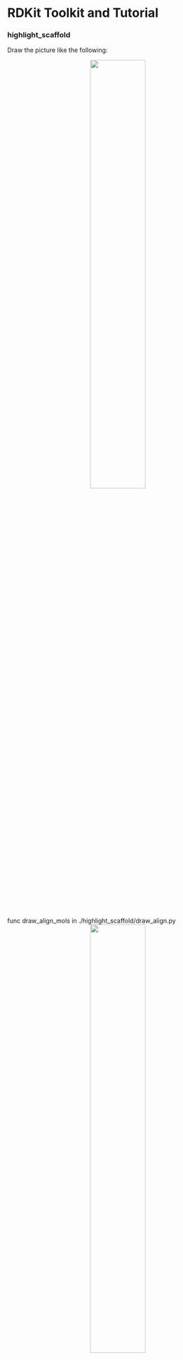 # RDKit Toolkit and Tutorial

### highlight_scaffold

Draw the picture like the following:

<div align=center>
<img src='./highlight_scaffold/output.png'width="50%"height="50%"align=center />
</div>
func draw_align_mols in ./highlight_scaffold/draw_align.py

<div align=center>
<img src='./highlight_scaffold/output2.png'width="50%"height="50%"align=center />
</div>

### properties_computation

#### hba(mol)

#### hdb(mol)

#### tpsa(mol)

#### sasa(mol)

#### compute_sasa(pdb_file)

#### FusedRingAnalyzer(mol)

<div align=center>
<img src='./properties_computation/multi-fused_ring.png'width="30%"height="30%"align=center />
</div>

Find the maximum number of fused-rings. 

#### is_molecule_fragmented

<div align=center>
<img src='./properties_computation/fragmented.png'width="30%"height="30%"align=center />
</div>

Find whether the input mol is fragmented. 

### Electron Cloud (Density) 

Do you want to make the representation as follows? Please find the function in the grid_repre repo. It contains grid representation computation with htmd package and visualization file style, i.e., cube file. 

<div align=center>
<img src='./grid_repre/grid.png'width="50%"height="50%"align=center />
</div>



```python
def mol_with_atom_index(mol):
    atoms = mol.GetNumAtoms()
    for idx in range(atoms):
        mol.GetAtomWithIdx(idx).SetProp('molAtomMapNumber', str(mol.GetAtomWithIdx(idx).GetIdx()))
    return mol

from rdkit import Chem

def mol2svg(mol, file_name):
    mc = Chem.Mol(moltoBinary())
    if not mc.GetNumConformers():
        Chem.rdDepictor.Compute2DCoords(mc)
    drawer = Chem.Draw.rdMolDraw2D.MolDraw2DSVG(300,300)
    drawer.DrawMolecule(mc)
    drawer.FinishDrawing()
    svg = drawer.GetDrawingText()
    svg_cleaned = svg.replace('svg:', '')
    with open(file_name, 'w') as f:
        f.write(str(svg_cleaned.data))
    

```

### Kekulize Error

I have discussed the possible kekulize errors you may meet in the rdkit, and almost abnormal 99% errors can be attributed to this. You can find the explanation in the `./kekulize_error`

```python
# highlight the core
if atom == 7 and all(b == 4 for b in bond_type if (bond_index[0][i] == 6 or bond_index[1][i] == 6)):
rd_atom.SetNumExplicitHs(1)
```

### Substructure Matching

The default substructure matching function in rdkit sometimes fails, especially in nitrogen-containing rings, where the issue often arises from the ring's ability to exist in different tautomeric forms or to have nitrogen atoms with different hybridization states (e.g., pyridine vs. pyrrolidine). These forms can lead to discrepancies in how a substructure search algorithm interprets the bond topology of the ring system. For example, an algorithm might not recognize a pyridine ring in a molecule as a match for a query looking for a five-membered nitrogen-containing ring if the query specifies a particular bond type or arrangement that does not account for the aromatic nature of pyridine. For instance, the following part mol is extracted from full mol using PyMol. But when loading them with rdkit, two instances share different topology, resulting in the None results of full_mol.GetSubstructure(part_mol). 



<div align=center>
<img src='./substructure_matching/generic_core_example.png'width="70%"height="70%"align=center />
</div>

Thus we introduce a generic representation of core, fostering a robust way to do the substructure mapping. After generalizing the part molecule, it will become the Generic Part Mol as shown in the above figure.  The function is in the `./substructure_matching/utils.py`. 

```python
from substructure_matching.utils import generalize, find_match

# for visual inspection
generic_mol = generalize(mol)
# an integration of generic representation in substructure matching
find_match(target, query_mols) # query_mols is considering that you may have several seperate structures to query. 
```

### Molecule Decomposition for Lead Optimization

You can use the pre-defined functions at `./lead_compound_decomposition/lead_decomp.py` for four lead optimization tasks. 

<div align=center>
<img src='./lead_compound_decomposition/illustration.png'width="70%"height="70%"align=center />
</div>

```python
from lead_decomp import linker_decomp_infos, fragment_decomp_infos, scaffold_decomp_infos, side_chains_decomp_infos
ligand_nm = './1djy_A_rec_1djz_ip2_lig_tt_min_0.sdf'
mol = read_sdf(ligand_nm)[0]

linker_decomp_infos = linker_decomp(mol)
fragment_decomp_infos = fragment_decomp(mol)
scaffold_decomp_infos = scaffold_decompo(mol)
side_chains_decomp_infos = side_chains_decomp(mol)
```



### Saving Mol PNG

```python
# saving IPython.core.display.Image
from PIL import Image
import io
def save_img(ipy_Image, out_file):
    img_byte_arr = io.BytesIO(ipy_Image.data)
    img_pil = Image.open(img_byte_arr)
    img_pil.save(out_file)
    print('saved at {}'.format(out_file))
```



### Generate Conformations Using RDKIT ETKDG

```shell
python generate_confs.py --mols_sdf ./CHEMDIV_tmp/CHEMDIV_75000.sdf 
```

### Edit 3D Mol

```python
from filter.editmol_3d import read_sdf, filter_genmol_ac_attach
gen_mol = read_sdf('./fgfr3_example.sdf')[0]
frag = read_sdf('./fgfr3_frag.sdf')[0]
filtered_mol = filter_genmol_ac_attach(gen_mol, frag, [6])
```

<div align=center><img src="./3d_edit/filter.png" width="100%" height="100%" alt="TOC" align=center /></div>

### Edit 2D Mol

```Python
# like chemical reaction transformation 
from rdkit.Chem import AllChem
from rdkit import Chem

def amide2amine(mol):
    # !@ represent the bond that is not in the ring
    rxn = AllChem.ReactionFromSmarts("[C:1](=O)!@[N:2]!@[CH3:3]>>[C:1](=O)[C:2]=[C:3]")
    # CH3 denotes terminal Carbon
    ps = rxn.RunReactants((mol,))
    if len(ps) == 0:
        return None
    return ps[0][0]

mol = Chem.MolFromSmiles('CNC(=O)NC1CCCC(c2nc3ccccc3n2CC(=O)NCC(C)(O)c2ccco2)C1')
edit_mol = amide2amine(mol)
```

<div align=center><img src="./2d_edit/amide2amine.png" width="80%" height="80%" alt="TOC" align=center /></div>
